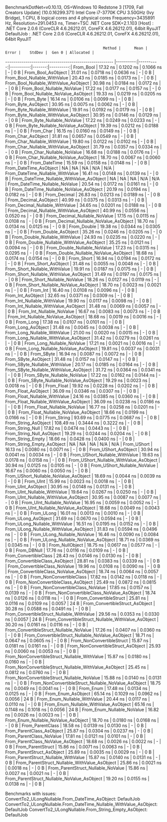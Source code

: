 
BenchmarkDotNet=v0.10.13, OS=Windows 10 Redstone 3 [1709, Fall Creators Update] (10.0.16299.371)
Intel Core i7-3770K CPU 3.50GHz (Ivy Bridge), 1 CPU, 8 logical cores and 4 physical cores
Frequency=3435891 Hz, Resolution=291.0453 ns, Timer=TSC
.NET Core SDK=2.1.103
  [Host]     : .NET Core 2.0.6 (CoreCLR 4.6.26212.01, CoreFX 4.6.26212.01), 64bit RyuJIT
  DefaultJob : .NET Core 2.0.6 (CoreCLR 4.6.26212.01, CoreFX 4.6.26212.01), 64bit RyuJIT


                                                Method |      Mean |     Error |    StdDev |  Gen 0 | Allocated |
------------------------------------------------------ |----------:|----------:|----------:|-------:|----------:|
                                             From_Bool |  17.32 ns | 0.1202 ns | 0.1066 ns |      - |       0 B |
                                    From_Bool_AsObject |  31.01 ns | 0.0718 ns | 0.0636 ns |      - |       0 B |
                          From_Bool_Nullable_WithValue |  20.43 ns | 0.0185 ns | 0.0173 ns |      - |       0 B |
                 From_Bool_Nullable_WithValue_AsObject |  30.98 ns | 0.0184 ns | 0.0172 ns |      - |       0 B |
                            From_Bool_Nullable_NoValue |  17.22 ns | 0.0177 ns | 0.0157 ns |      - |       0 B |
                   From_Bool_Nullable_NoValue_AsObject |  19.33 ns | 0.0219 ns | 0.0205 ns |      - |       0 B |
                                             From_Byte |  16.14 ns | 0.0106 ns | 0.0099 ns |      - |       0 B |
                                    From_Byte_AsObject |  30.95 ns | 0.0075 ns | 0.0062 ns |      - |       0 B |
                          From_Byte_Nullable_WithValue |  19.91 ns | 0.0192 ns | 0.0179 ns |      - |       0 B |
                 From_Byte_Nullable_WithValue_AsObject |  30.95 ns | 0.0146 ns | 0.0129 ns |      - |       0 B |
                            From_Byte_Nullable_NoValue |  17.22 ns | 0.0249 ns | 0.0233 ns |      - |       0 B |
                   From_Byte_Nullable_NoValue_AsObject |  19.39 ns | 0.0212 ns | 0.0188 ns |      - |       0 B |
                                             From_Char |  16.15 ns | 0.0160 ns | 0.0149 ns |      - |       0 B |
                                    From_Char_AsObject |  31.81 ns | 0.0657 ns | 0.0549 ns |      - |       0 B |
                          From_Char_Nullable_WithValue |  19.80 ns | 0.0122 ns | 0.0102 ns |      - |       0 B |
                 From_Char_Nullable_WithValue_AsObject |  31.79 ns | 0.0357 ns | 0.0334 ns |      - |       0 B |
                            From_Char_Nullable_NoValue |  16.68 ns | 0.0188 ns | 0.0176 ns |      - |       0 B |
                   From_Char_Nullable_NoValue_AsObject |  18.70 ns | 0.0067 ns | 0.0060 ns |      - |       0 B |
                                         From_DateTime |  15.59 ns | 0.0158 ns | 0.0148 ns |      - |       0 B |
                                From_DateTime_AsObject |        NA |        NA |        NA |    N/A |       N/A |
                      From_DateTime_Nullable_WithValue |  16.41 ns | 0.0148 ns | 0.0139 ns |      - |       0 B |
             From_DateTime_Nullable_WithValue_AsObject |        NA |        NA |        NA |    N/A |       N/A |
                        From_DateTime_Nullable_NoValue |  20.54 ns | 0.0172 ns | 0.0161 ns |      - |       0 B |
               From_DateTime_Nullable_NoValue_AsObject |  20.19 ns | 0.0194 ns | 0.0182 ns |      - |       0 B |
                                          From_Decimal |  26.83 ns | 0.0213 ns | 0.0189 ns |      - |       0 B |
                                 From_Decimal_AsObject |  40.99 ns | 0.0375 ns | 0.0313 ns |      - |       0 B |
                       From_Decimal_Nullable_WithValue |  34.65 ns | 0.0201 ns | 0.0188 ns |      - |       0 B |
              From_Decimal_Nullable_WithValue_AsObject |  40.99 ns | 0.0556 ns | 0.0520 ns |      - |       0 B |
                         From_Decimal_Nullable_NoValue |  17.15 ns | 0.0115 ns | 0.0108 ns |      - |       0 B |
                From_Decimal_Nullable_NoValue_AsObject |  18.70 ns | 0.0134 ns | 0.0125 ns |      - |       0 B |
                                           From_Double |  19.38 ns | 0.0344 ns | 0.0305 ns |      - |       0 B |
                                  From_Double_AsObject |  35.26 ns | 0.0246 ns | 0.0205 ns |      - |       0 B |
                        From_Double_Nullable_WithValue |  24.93 ns | 0.0235 ns | 0.0220 ns |      - |       0 B |
               From_Double_Nullable_WithValue_AsObject |  35.25 ns | 0.0121 ns | 0.0094 ns |      - |       0 B |
                          From_Double_Nullable_NoValue |  17.23 ns | 0.0315 ns | 0.0295 ns |      - |       0 B |
                 From_Double_Nullable_NoValue_AsObject |  18.68 ns | 0.0174 ns | 0.0154 ns |      - |       0 B |
                                            From_Short |  16.94 ns | 0.0194 ns | 0.0172 ns |      - |       0 B |
                                   From_Short_AsObject |  31.48 ns | 0.0055 ns | 0.0048 ns |      - |       0 B |
                         From_Short_Nullable_WithValue |  19.91 ns | 0.0187 ns | 0.0175 ns |      - |       0 B |
                From_Short_Nullable_WithValue_AsObject |  31.49 ns | 0.0197 ns | 0.0175 ns |      - |       0 B |
                           From_Short_Nullable_NoValue |  18.26 ns | 0.0127 ns | 0.0119 ns |      - |       0 B |
                  From_Short_Nullable_NoValue_AsObject |  18.70 ns | 0.0023 ns | 0.0021 ns |      - |       0 B |
                                              From_Int |  16.40 ns | 0.0108 ns | 0.0096 ns |      - |       0 B |
                                     From_Int_AsObject |  32.65 ns | 0.0371 ns | 0.0309 ns |      - |       0 B |
                           From_Int_Nullable_WithValue |  19.90 ns | 0.0117 ns | 0.0098 ns |      - |       0 B |
                  From_Int_Nullable_WithValue_AsObject |  31.48 ns | 0.0069 ns | 0.0057 ns |      - |       0 B |
                             From_Int_Nullable_NoValue |  16.67 ns | 0.0083 ns | 0.0073 ns |      - |       0 B |
                    From_Int_Nullable_NoValue_AsObject |  18.68 ns | 0.0019 ns | 0.0016 ns |      - |       0 B |
                                             From_Long |  17.38 ns | 0.0107 ns | 0.0101 ns |      - |       0 B |
                                    From_Long_AsObject |  31.48 ns | 0.0045 ns | 0.0038 ns |      - |       0 B |
                          From_Long_Nullable_WithValue |  21.00 ns | 0.0020 ns | 0.0015 ns |      - |       0 B |
                 From_Long_Nullable_WithValue_AsObject |  31.42 ns | 0.0279 ns | 0.0261 ns |      - |       0 B |
                            From_Long_Nullable_NoValue |  17.21 ns | 0.0021 ns | 0.0016 ns |      - |       0 B |
                   From_Long_Nullable_NoValue_AsObject |  19.81 ns | 0.0037 ns | 0.0031 ns |      - |       0 B |
                                            From_SByte |  16.94 ns | 0.0087 ns | 0.0072 ns |      - |       0 B |
                                   From_SByte_AsObject |  31.48 ns | 0.0157 ns | 0.0147 ns |      - |       0 B |
                         From_SByte_Nullable_WithValue |  20.17 ns | 0.0185 ns | 0.0164 ns |      - |       0 B |
                From_SByte_Nullable_WithValue_AsObject |  31.72 ns | 0.0364 ns | 0.0341 ns |      - |       0 B |
                           From_SByte_Nullable_NoValue |  17.22 ns | 0.0162 ns | 0.0144 ns |      - |       0 B |
                  From_SByte_Nullable_NoValue_AsObject |  19.29 ns | 0.0023 ns | 0.0018 ns |      - |       0 B |
                                            From_Float |  19.92 ns | 0.0228 ns | 0.0202 ns |      - |       0 B |
                                   From_Float_AsObject |  36.09 ns | 0.0346 ns | 0.0307 ns |      - |       0 B |
                         From_Float_Nullable_WithValue |  24.16 ns | 0.0385 ns | 0.0360 ns |      - |       0 B |
                From_Float_Nullable_WithValue_AsObject |  36.09 ns | 0.0238 ns | 0.0186 ns |      - |       0 B |
                           From_Float_Nullable_NoValue |  16.77 ns | 0.0258 ns | 0.0201 ns |      - |       0 B |
                  From_Float_Nullable_NoValue_AsObject |  18.66 ns | 0.0199 ns | 0.0166 ns |      - |       0 B |
                                           From_String |  93.69 ns | 0.0775 ns | 0.0687 ns |      - |       0 B |
                                  From_String_AsObject | 108.49 ns | 0.3444 ns | 0.3222 ns |      - |       0 B |
                                      From_String_Null |  17.82 ns | 0.0474 ns | 0.0443 ns |      - |       0 B |
                             From_String_Null_AsObject |  19.29 ns | 0.0244 ns | 0.0204 ns |      - |       0 B |
                                     From_String_Empty |  18.66 ns | 0.0428 ns | 0.0400 ns |      - |       0 B |
                            From_String_Empty_AsObject |        NA |        NA |        NA |    N/A |       N/A |
                                           From_UShort |  16.13 ns | 0.0080 ns | 0.0071 ns |      - |       0 B |
                                  From_UShort_AsObject |  30.94 ns | 0.0041 ns | 0.0034 ns |      - |       0 B |
                        From_UShort_Nullable_WithValue |  19.63 ns | 0.0178 ns | 0.0158 ns |      - |       0 B |
               From_UShort_Nullable_WithValue_AsObject |  30.94 ns | 0.0125 ns | 0.0105 ns |      - |       0 B |
                          From_UShort_Nullable_NoValue |  16.67 ns | 0.0060 ns | 0.0050 ns |      - |       0 B |
                 From_UShort_Nullable_NoValue_AsObject |  18.69 ns | 0.0044 ns | 0.0039 ns |      - |       0 B |
                                             From_UInt |  15.99 ns | 0.0023 ns | 0.0018 ns |      - |       0 B |
                                    From_UInt_AsObject |  30.95 ns | 0.0148 ns | 0.0131 ns |      - |       0 B |
                          From_UInt_Nullable_WithValue |  19.64 ns | 0.0267 ns | 0.0250 ns |      - |       0 B |
                 From_UInt_Nullable_WithValue_AsObject |  30.95 ns | 0.0087 ns | 0.0077 ns |      - |       0 B |
                            From_UInt_Nullable_NoValue |  16.95 ns | 0.0059 ns | 0.0052 ns |      - |       0 B |
                   From_UInt_Nullable_NoValue_AsObject |  18.68 ns | 0.0049 ns | 0.0043 ns |      - |       0 B |
                                            From_ULong |  16.01 ns | 0.0013 ns | 0.0010 ns |      - |       0 B |
                                   From_ULong_AsObject |  31.69 ns | 0.0670 ns | 0.0594 ns |      - |       0 B |
                         From_ULong_Nullable_WithValue |  16.51 ns | 0.0195 ns | 0.0152 ns |      - |       0 B |
                From_ULong_Nullable_WithValue_AsObject |  31.83 ns | 0.0594 ns | 0.0496 ns |      - |       0 B |
                           From_ULong_Nullable_NoValue |  16.46 ns | 0.0090 ns | 0.0084 ns |      - |       0 B |
                  From_ULong_Nullable_NoValue_AsObject |  18.71 ns | 0.0369 ns | 0.0345 ns |      - |       0 B |
                                       From_NullObject |  18.75 ns | 0.0617 ns | 0.0577 ns |      - |       0 B |
                                           From_DBNull |  17.76 ns | 0.0116 ns | 0.0109 ns |      - |       0 B |
                                 From_ConvertibleClass |  28.43 ns | 0.0146 ns | 0.0130 ns |      - |       0 B |
                        From_ConvertibleClass_AsObject |  28.81 ns | 0.0383 ns | 0.0339 ns |      - |       0 B |
                         From_ConvertibleClass_NoValue |  19.96 ns | 0.0108 ns | 0.0090 ns |      - |       0 B |
                From_ConvertibleClass_NoValue_AsObject |  18.74 ns | 0.0064 ns | 0.0057 ns |      - |       0 B |
                              From_NonConvertibleClass |  17.82 ns | 0.0142 ns | 0.0118 ns |      - |       0 B |
                     From_NonConvertibleClass_AsObject |  25.49 ns | 0.0872 ns | 0.0815 ns |      - |       0 B |
                      From_NonConvertibleClass_NoValue |  17.85 ns | 0.0157 ns | 0.0139 ns |      - |       0 B |
             From_NonConvertibleClass_NoValue_AsObject |  18.74 ns | 0.0126 ns | 0.0118 ns |      - |       0 B |
                                From_ConvertibleStruct |  25.81 ns | 0.0116 ns | 0.0109 ns | 0.0057 |      24 B |
                       From_ConvertibleStruct_AsObject |  30.28 ns | 0.0588 ns | 0.0491 ns |      - |       0 B |
             From_ConvertibleStruct_Nullable_WithValue |  29.56 ns | 0.0353 ns | 0.0330 ns | 0.0057 |      24 B |
    From_ConvertibleStruct_Nullable_WithValue_AsObject |  30.20 ns | 0.0161 ns | 0.0116 ns |      - |       0 B |
               From_ConvertibleStruct_Nullable_NoValue |  17.26 ns | 0.0407 ns | 0.0360 ns |      - |       0 B |
      From_ConvertibleStruct_Nullable_NoValue_AsObject |  18.71 ns | 0.0647 ns | 0.0605 ns |      - |       0 B |
                             From_NonConvertibleStruct |  15.87 ns | 0.0181 ns | 0.0161 ns |      - |       0 B |
                    From_NonConvertibleStruct_AsObject |  25.93 ns | 0.0060 ns | 0.0053 ns |      - |       0 B |
          From_NonConvertibleStruct_Nullable_WithValue |  15.87 ns | 0.0180 ns | 0.0160 ns |      - |       0 B |
 From_NonConvertibleStruct_Nullable_WithValue_AsObject |  25.45 ns | 0.0812 ns | 0.0760 ns |      - |       0 B |
            From_NonConvertibleStruct_Nullable_NoValue |  15.88 ns | 0.0140 ns | 0.0131 ns |      - |       0 B |
   From_NonConvertibleStruct_Nullable_NoValue_AsObject |  18.75 ns | 0.0049 ns | 0.0041 ns |      - |       0 B |
                                             From_Enum |  17.48 ns | 0.0134 ns | 0.0125 ns |      - |       0 B |
                                    From_Enum_AsObject |  65.14 ns | 0.1029 ns | 0.0962 ns | 0.0056 |      24 B |
                          From_Enum_Nullable_WithValue |  20.44 ns | 0.0117 ns | 0.0110 ns |      - |       0 B |
                 From_Enum_Nullable_WithValue_AsObject |  65.16 ns | 0.1148 ns | 0.1018 ns | 0.0056 |      24 B |
                            From_Enum_Nullable_NoValue |  16.82 ns | 0.0026 ns | 0.0023 ns |      - |       0 B |
                   From_Enum_Nullable_NoValue_AsObject |  18.70 ns | 0.0180 ns | 0.0168 ns |      - |       0 B |
                                      From_ParentClass |  18.58 ns | 0.0139 ns | 0.0130 ns |      - |       0 B |
                             From_ParentClass_AsObject |  25.87 ns | 0.0304 ns | 0.0237 ns |      - |       0 B |
                              From_ParentClass_NoValue |  17.81 ns | 0.0121 ns | 0.0101 ns |      - |       0 B |
                     From_ParentClass_NoValue_AsObject |  18.68 ns | 0.0026 ns | 0.0022 ns |      - |       0 B |
                                     From_ParentStruct |  15.86 ns | 0.0071 ns | 0.0063 ns |      - |       0 B |
                            From_ParentStruct_AsObject |  25.89 ns | 0.0035 ns | 0.0029 ns |      - |       0 B |
                  From_ParentStruct_Nullable_WithValue |  15.87 ns | 0.0140 ns | 0.0131 ns |      - |       0 B |
         From_ParentStruct_Nullable_WithValue_AsObject |  25.86 ns | 0.0021 ns | 0.0018 ns |      - |       0 B |
                    From_ParentStruct_Nullable_NoValue |  15.86 ns | 0.0027 ns | 0.0021 ns |      - |       0 B |
           From_ParentStruct_Nullable_NoValue_AsObject |  19.20 ns | 0.0155 ns | 0.0138 ns |      - |       0 B |

Benchmarks with issues:
  ConvertTo2_ULongNullable.From_DateTime_AsObject: DefaultJob
  ConvertTo2_ULongNullable.From_DateTime_Nullable_WithValue_AsObject: DefaultJob
  ConvertTo2_ULongNullable.From_String_Empty_AsObject: DefaultJob
